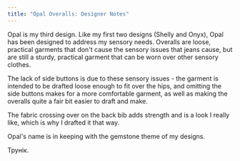 ```yaml
---
title: "Opal Overalls: Designer Notes"
---
```


Opal is my third design. Like my first two designs (Shelly and Onyx), Opal has been designed to address my sensory needs. Overalls are loose, practical garments that don't cause the sensory issues that jeans cause, but are still a sturdy, practical garment that can be worn over other sensory clothes.

The lack of side buttons is due to these sensory issues - the garment is intended to be drafted loose enough to fit over the hips, and omitting the side buttons makes for a more comfortable garment, as well as making the overalls quite a fair bit easier to draft and make.

The fabric crossing over on the back bib adds strength and is a look I really like, which is why I drafted it that way.

Opal's name is in keeping with the gemstone theme of my designs.

Трунік.
